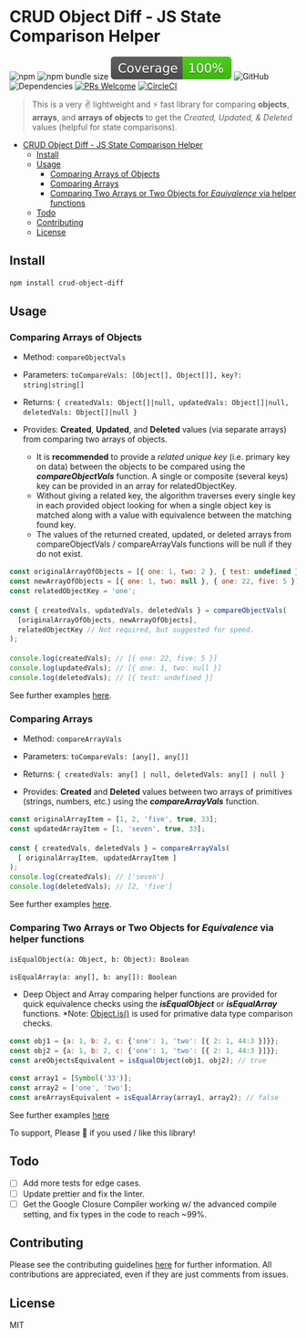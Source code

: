 # CRUD Object Diff - JS State Comparison Helper

![npm](https://img.shields.io/npm/v/crud-object-diff)
![npm bundle size](https://img.shields.io/bundlephobia/min/crud-object-diff)
![Coverage](coverage/badge.svg)
![GitHub](https://img.shields.io/github/license/tjmoses/crud-object-diff)
![Dependencies](https://status.david-dm.org/gh/tjmoses/crud-object-diff.svg)
[![PRs Welcome](https://img.shields.io/badge/PRs-welcome-brightgreen.svg?style=flat-square)](http://makeapullrequest.com)
[![CircleCI](https://circleci.com/gh/tjmoses/crud-object-diff/tree/master.svg?style=svg)](https://circleci.com/gh/circleci/circleci-docs)

> This is a very ✌ lightweight and ⚡️ fast library for comparing **objects**, **arrays**, and **arrays of objects** to get the *Created, Updated, & Deleted* values (helpful for state comparisons).

- [CRUD Object Diff - JS State Comparison Helper](#crud-object-diff---js-state-comparison-helper)
  - [Install](#install)
  - [Usage](#usage)
    - [Comparing Arrays of Objects](#comparing-arrays-of-objects)
    - [Comparing Arrays](#comparing-arrays)
    - [Comparing Two Arrays or Two Objects for *Equivalence* via helper functions](#comparing-two-arrays-or-two-objects-for-equivalence-via-helper-functions)
  - [Todo](#todo)
  - [Contributing](#contributing)
  - [License](#license)

## Install

```bash
npm install crud-object-diff
```

## Usage

### Comparing Arrays of Objects

- Method: `compareObjectVals`

- Parameters: `toCompareVals: [Object[], Object[]], key?: string|string[]`

- Returns: `{ createdVals: Object[]|null, updatedVals: Object[]|null, deletedVals: Object[]|null }`

- Provides: **Created**, **Updated**, and **Deleted** values (via separate arrays) from comparing two arrays of objects.
  - It is **recommended** to provide a *related unique key* (i.e. primary key on data) between the objects to be compared using the ***compareObjectVals*** function. A single or composite (several keys) key can be provided in an array for relatedObjectKey.
  - Without giving a related key, the algorithm traverses every single key in each provided object looking for when a single object key is matched along with a value with equivalence between the matching found key.
  - The values of the returned created, updated, or deleted arrays from compareObjectVals / compareArrayVals functions will be null if they do not exist.

```js
const originalArrayOfObjects = [{ one: 1, two: 2 }, { test: undefined }];
const newArrayOfObjects = [{ one: 1, two: null }, { one: 22, five: 5 }]
const relatedObjectKey = 'one';

const { createdVals, updatedVals, deletedVals } = compareObjectVals(
  [originalArrayOfObjects, newArrayOfObjects],
  relatedObjectKey // Not required, but suggested for speed.
);

console.log(createdVals); // [{ one: 22, five: 5 }]
console.log(updatedVals); // [{ one: 1, two: null }]
console.log(deletedVals); // [{ test: undefined }]
```

See further examples [here](https://github.com/tjmoses/crud-object-diff/blob/master/index.test.js#L12).

### Comparing Arrays

- Method: `compareArrayVals`

- Parameters: `toCompareVals: [any[], any[]]`

- Returns: `{ createdVals: any[] | null, deletedVals: any[] | null }`

- Provides: **Created** and **Deleted** values between two arrays of primitives (strings, numbers, etc.) using the ***compareArrayVals*** function.

```js
const originalArrayItem = [1, 2, 'five', true, 33];
const updatedArrayItem = [1, 'seven', true, 33];

const { createdVals, deletedVals } = compareArrayVals(
  [ originalArrayItem, updatedArrayItem ]
);
console.log(createdVals); // ['seven']
console.log(deletedVals); // [2, 'five']
```

See further examples [here](https://github.com/tjmoses/crud-object-diff/blob/master/index.test.js#L285).

### Comparing Two Arrays or Two Objects for *Equivalence* via helper functions

`isEqualObject(a: Object, b: Object): Boolean`

`isEqualArray(a: any[], b: any[]): Boolean`

- Deep Object and Array comparing helper functions are provided for quick equivalence checks using the ***isEqualObject*** or ***isEqualArray*** functions. *Note: [Object.is()](https://developer.mozilla.org/en-US/docs/Web/JavaScript/Reference/Global_Objects/Object/is) is used for primative data type comparison checks.

```js
const obj1 = {a: 1, b: 2, c: {'one': 1, 'two': [{ 2: 1, 44:3 }]}};
const obj2 = {a: 1, b: 2, c: {'one': 1, 'two': [{ 2: 1, 44:3 }]}};
const areObjectsEquivalent = isEqualObject(obj1, obj2); // true
```

```js
const array1 = [Symbol('33')];
const array2 = ['one', 'two'];
const areArraysEquivalent = isEqualArray(array1, array2); // false
```

See further examples [here](https://github.com/tjmoses/crud-object-diff/blob/master/index.test.js#L272)

To support, Please &#127775; if you used / like this library!

## Todo

- [ ] Add more tests for edge cases.
- [ ] Update prettier and fix the linter.
- [ ] Get the Google Closure Compiler working w/ the advanced compile setting, and fix types in the code to reach ~99%.

## Contributing

Please see the contributing guidelines [here](contributing.md) for further information. All contributions are appreciated, even if they are just comments from issues.

## License

MIT

